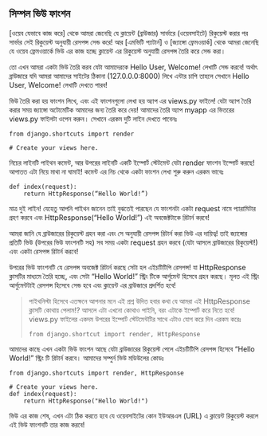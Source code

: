 ## সিম্পল ভিউ ফাংশন
[ওয়েব যেভাবে কাজ করে] থেকে আমরা জেনেছি যে ক্লায়েন্ট (ব্রাউজার) সার্ভারে (ওয়েবসাইটে) রিকুয়েস্ট করার পর সার্ভার সেই রিকুয়েস্ট অনুযায়ী রেসপন্স সেন্ড করে! আর [এমভিটি প্যাটার্ন] ও [জ্যাঙ্গো ফ্রেমওয়ার্ক] থেকে আমরা জেনেছি যে ওয়েব ফ্রেমওয়ার্কে ভিউ এর কাজ হচ্ছে ক্লায়েন্ট এর রিকুয়েস্ট অনুযায়ী রেসপন্স তৈরি করে সেন্ড করা।

তো এখন আমরা একটা ভিউ তৈরি করব যেটা আমাদেরকে Hello User, Welcome! লেখাটি সেন্ড করবে! অর্থাৎ ব্রাউজারে যদি আমরা আমাদের সাইটের ঠিকানা (127.0.0.0:8000) লিখে এন্টার চাপি তাহলে সেখানে Hello User, Welcome! লেখাটি দেখতে পারব! 

ভিউ তৈরি করা হয় ফাংশন লিখে, এবং এই ফাংশনগুলো লেখা হয় অ্যাপ এর views.py ফাইলে! যেটা অ্যাপ তৈরি করার সময় জ্যাঙ্গো অটোমেটিক আমাদের জন্য তৈরি করে দেয়! আমাদের তৈরি অ্যাপ myapp এর ভিতরের views.py ফাইলটা ওপেন করুন। সেখানে এরকম দুটি লাইন দেখতে পাবেনঃ 

    from django.shortcuts import render
    
    # Create your views here.


নিচের লাইনটি পাইথন কমেন্ট, আর উপরের লাইনটি একটি ইম্পোর্ট স্টেটমেন্ট যেটা render ফাংশন ইম্পোর্ট করছে! আপাতত এটা নিয়ে মাথা না ঘামাই! 
কমেন্ট এর নিচ থেকে একটা ফাংশন লেখা শুরু করুন এরকম ভাবেঃ

	def index(request):
		return HttpResponse(“Hello World!”)

মাত্র দুই লাইন! যেহেতু আপনি পাইথন জানেন তাই বুঝতেই পারছেন যে ফাংশনটা একটা request নামে প্যারামিটার গ্রহণ করবে এবং HttpResponse(“Hello World!”) এই অবজেক্টটাকে রিটার্ন করবে!

আমরা জানি যে ব্রাউজারের রিকুয়েস্ট গ্রহন করা এবং সে অনুযায়ী রেসপন্স রিটার্ন করা ভিউ এর দায়িত্ব! তাই জ্যাঙ্গোর প্রতিটি ভিউ (উপরের ভিউ ফাংশনটি সহ) সব সময় একটা request গ্রহন করবে (যেটা আসলে ব্রাউজারের রিকুয়েস্ট!) এবং একটা রেসপন্স রিটার্ন করবে!

উপরের ভিউ ফাংশনটি যে রেসপন্স অবজেক্ট রিটার্ন করছে সেটা হল এইচটিটিপি রেসপন্স! যা HttpResponse ক্লাসটির মাধ্যমে তৈরি হচ্ছে, এবং সেটা “Hello World!” স্ট্রিং টিকে আর্গুমেন্ট হিসেবে গ্রহন করছে। মূলত এই স্ট্রিং আর্গুমেন্টটাই রেসপন্স হিসেবে সেন্ড হবে এবং ক্লায়েন্ট এর ব্রাউজারে প্রদর্শিত হবে!

> পাইথনিস্টা হিসেবে এতক্ষনে আপনার মনে এই প্রশ্ন উদিত হবার কথা যে আমরা এই HttpResponse ক্লাসটি কোথায় পেলাম!? আসলে এটা এখনো কোথাও পাইনি, বরং এটাকে ইম্পোর্ট করে নিতে হবে! views.py ফাইলের একদম উপরের ইম্পোর্ট স্টেটমেন্টটির সাথে এটাও যোগ করে দিন এরকম করেঃ
> 
>     from django.shortcut import render, HttpResponse

আমাদের কাছে এখন একটা ভিউ ফাংশন আছে যেটা ব্রাউজারের রিকুয়েস্ট পেলে এইচটিটিপি রেসপন্স হিসেবে “Hello World!” স্ট্রিং টি রিটার্ন করবে। আমাদের সম্পুর্ন ভিউ মডিউলের কোডঃ 

    from django.shortcuts import render, HttpResponse

    # Create your views here.
    def index(request):
        return HttpResponse("Hello World!")

ভিউ এর কাজ শেষ, এখন এটা ঠিক করতে হবে যে ওয়েবসাইটের কোন ইউআরএল (URL) এ ক্লায়েন্ট রিকুয়েস্ট করলে এই ভিউ ফাংশনটি তার কাজ করবে! 
